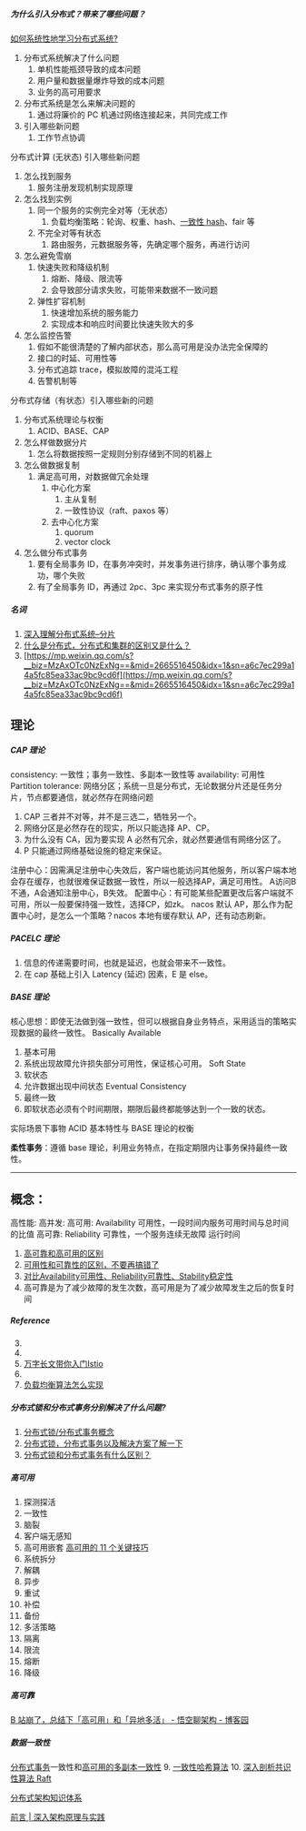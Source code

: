 ##### 为什么引入分布式？带来了哪些问题？
[如何系统性地学习分布式系统?](https://mp.weixin.qq.com/s?__biz=MzU0MzQ5MDA0Mw==&mid=2247493737&idx=1&sn=6fca1e8d176583122ee89bd1ab26bcd9) 
1. 分布式系统解决了什么问题
	1. 单机性能瓶颈导致的成本问题
	2. 用户量和数据量爆炸导致的成本问题
	3. 业务的高可用要求
2. 分布式系统是怎么来解决问题的
	1. 通过将廉价的 PC 机通过网络连接起来，共同完成工作
3. 引入哪些新问题
	1. 工作节点协调

分布式计算 (无状态) 引入哪些新问题
1. 怎么找到服务
	1. 服务注册发现机制实现原理
2. 怎么找到实例
	1. 同一个服务的实例完全对等（无状态）
		1. 负载均衡策略：轮询、权重、hash、[一致性 hash](https://mp.weixin.qq.com/s?__biz=MzAxODcyNjEzNQ==&mid=2247496339&idx=2&sn=3f4186e6e7dfaae95e107e365db2078d)、fair 等
	2. 不完全对等有状态
		1. 路由服务，元数据服务等，先确定哪个服务，再进行访问
3. 怎么避免雪崩
	1. 快速失败和降级机制
		1. 熔断、降级、限流等
		2. 会导致部分请求失败，可能带来数据不一致问题
	2. 弹性扩容机制
		1. 快速增加系统的服务能力
		2. 实现成本和响应时间要比快速失败大的多
4. 怎么监控告警
	1. 假如不能很清楚的了解内部状态，那么高可用是没办法完全保障的
	2. 接口的时延、可用性等
	3. 分布式追踪 trace，模拟故障的混沌工程
	4. 告警机制等

分布式存储（有状态）引入哪些新的问题
1. 分布式系统理论与权衡
	1. ACID、BASE、CAP
2. 怎么样做数据分片
	1. 怎么将数据按照一定规则分别存储到不同的机器上
3. 怎么做数据复制
	1. 满足高可用，对数据做冗余处理
		1. 中心化方案
			1. 主从复制
			2. 一致性协议（raft、paxos 等）
		2. 去中心化方案
			1. quorum
			2. vector clock
4. 怎么做分布式事务
	1. 要有全局事务 ID，在事务冲突时，并发事务进行排序，确认哪个事务成功，哪个失败
	2. 有了全局事务 ID，再通过 2pc、3pc 来实现分布式事务的原子性



##### 名词
1. [深入理解分布式系统–分片](https://mp.weixin.qq.com/s/_IS_Do4VEVyiu8ZNwIniTw)
2. [什么是分布式，分布式和集群的区别又是什么？](https://blog.csdn.net/weixin_42046751/article/details/109510811?spm=1001.2014.3001.5501)
3. [https://mp.weixin.qq.com/s?__biz=MzAxOTc0NzExNg==&mid=2665516450&idx=1&sn=a6c7ec299a14a5fc85ea33ac9bc9cd6f](https://mp.weixin.qq.com/s?__biz=MzAxOTc0NzExNg==&mid=2665516450&idx=1&sn=a6c7ec299a14a5fc85ea33ac9bc9cd6f)



## 理论
##### CAP 理论
consistency: 一致性；事务一致性、多副本一致性等
availability: 可用性
Partition tolerance: 网络分区；系统一旦是分布式，无论数据分片还是任务分片，节点都要通信，就必然存在网络问题
1. CAP 三者并不对等，并不是三选二，牺牲另一个。
2. 网络分区是必然存在的现实，所以只能选择 AP、CP。
3. 为什么没有 CA，因为要实现 A 必然有冗余，就必然要通信有网络分区了。
4. P 只能通过网络基础设施的稳定来保证。

注册中心：因需满足注册中心失效后，客户端也能访问其他服务，所以客户端本地会存在缓存，也就很难保证数据一致性，所以一般选择AP，满足可用性。
A访问B不通，A会通知注册中心，B失效。
配置中心：有可能某些配置更改后客户端就不可用，所以一般要保持强一致性，选择CP，如zk。
nacos 默认 AP，那么作为配置中心时，是怎么一个策略？nacos 本地有缓存默认 AP，还有动态刷新。

##### PACELC 理论
1. 信息的传递需要时间，也就是延迟，也就会带来不一致性。
2. 在 cap 基础上引入 Latency (延迟) 因素，E 是 else。

##### BASE 理论
核心思想：即使无法做到强一致性，但可以根据自身业务特点，采用适当的策略实现数据的最终一致性。
Basically Available
1. 基本可用
2. 系统出现故障允许损失部分可用性，保证核心可用。
Soft State
1. 软状态
2. 允许数据出现中间状态
Eventual Consistency
1. 最终一致
2. 即软状态必须有个时间期限，期限后最终都能够达到一个一致的状态。

实际场景下事物 ACID 基本特性与 BASE 理论的权衡

**柔性事务**：遵循 base 理论，利用业务特点，在指定期限内让事务保持最终一致性。

***

## 概念：
高性能:
高并发:
高可用:
Availability 可用性，一段时间内服务可用时间与总时间的比值
高可靠:
Reliability 可靠性，一个服务连续无故障 运行时间
1. [高可靠和高可用的区别](https://zhuanlan.zhihu.com/p/107282067)
2. [可用性和可靠性的区别，不要再搞错了](https://www.jianshu.com/p/32925821dbfb)
3. [对比Availability可用性、Reliability可靠性、Stability稳定性](https://www.cnblogs.com/ghj1976/p/dui-biavailability-ke-yong-xingreliability-ke-kao.html)
4. 高可靠是为了减少故障的发生次数，高可用是为了减少故障发生之后的恢复时间

##### Reference
3. 
6. 
7. [万字长文带你入门Istio](https://mp.weixin.qq.com/s/gmU82-k9-8oGIRDRirQblg)
8. 
11. [负载均衡算法怎么实现](https://mp.weixin.qq.com/s?__biz=MzAwNjkxNzgxNg==&mid=2247488329&idx=2&sn=c94d85ddb7074f9e7e0097b4ce05fac0)

##### 分布式锁和分布式事务分别解决了什么问题?
1. [分布式锁/分布式事务概念](https://zhuanlan.zhihu.com/p/268454670)
2. [分布式锁，分布式事务以及解决方案了解一下](https://blog.csdn.net/xingsfdz/article/details/81105683)
3. [分布式锁和分布式事务有什么区别？](https://blog.csdn.net/Shockang/article/details/115610063)

##### 高可用
1.  探测探活
2.  一致性
3.  脑裂
4.  客户端无感知
5.  高可用嵌套
[高可用的 11 个关键技巧]( https://mp.weixin.qq.com/s/8xLk9BJzAW9VoO5-65FqPg )
1. 系统拆分
2. 解耦
3. 异步
4. 重试
5. 补偿
6. 备份
7. 多活策略
8. 隔离
9. 限流
10. 熔断
11. 降级
##### 高可靠 
[B 站崩了，总结下「高可用」和「异地多活」 - 悟空聊架构 - 博客园](https://www.cnblogs.com/jackson0714/p/HA.html)
##### 数据一致性
[分布式事务](数据一致性/分布式事务.md)一致性和[高可用的多副本一致性](高可用的多副本一致性)
9. [一致性哈希算法](https://mp.weixin.qq.com/s?__biz=MzAxODcyNjEzNQ==&mid=2247496339&idx=2&sn=3f4186e6e7dfaae95e107e365db2078d)
10. [深入剖析共识性算法 Raft](https://mp.weixin.qq.com/s/Om_o4Dd9KzRR-KMo2lxZ4w)







[分布式架构知识体系](https://mp.weixin.qq.com/s?__biz=MzIyMTc3MTg0OA%3D%3D&mid=2247483748&idx=1&sn=526782c6845aec598f71a35601bc3b54&scene=45#wechat_redirect)

[前言 | 深入架构原理与实践](https://www.thebyte.com.cn/intro.html)